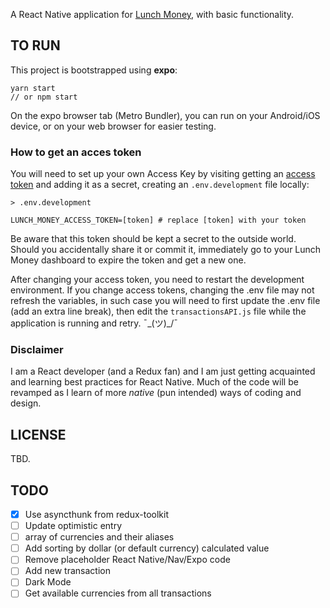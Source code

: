 A React Native application for [Lunch Money](https://lunchmoney.app), with basic functionality.

## TO RUN

This project is bootstrapped using **expo**:
```
yarn start
// or npm start
```

On the expo browser tab (Metro Bundler), you can run on your Android/iOS device, or on your web browser for easier testing.

### How to get an acces token

You will need to set up your own Access Key by visiting getting an [access token](https://developers.lunchmoney.app/) and adding it as a secret, creating an `.env.development` file locally:

```
> .env.development

LUNCH_MONEY_ACCESS_TOKEN=[token] # replace [token] with your token
```

Be aware that this token should be kept a secret to the outside world. Should you accidentally share it or commit it, immediately go to your Lunch Money dashboard to expire the token and get a new one.

After changing your access token, you need to restart the development environment. If you change access tokens, changing the .env file may not refresh the variables, in such case you will need to first update the .env file (add an extra line break), then edit the `transactionsAPI.js` file while the application is running and retry.  ¯\_(ツ)_/¯

### Disclaimer

I am a React developer (and a Redux fan) and I am just getting acquainted and learning best practices for React Native. Much of the code will be revamped as I learn of more *native* (pun intended) ways of coding and design. 

## LICENSE

TBD.

## TODO

- [x] Use asyncthunk from redux-toolkit
- [ ] Update optimistic entry
- [ ] array of currencies and their aliases
- [ ] Add sorting by dollar (or default currency) calculated value
- [ ] Remove placeholder React Native/Nav/Expo code
- [ ] Add new transaction
- [ ] Dark Mode
- [ ] Get available currencies from all transactions